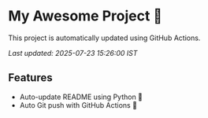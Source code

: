 # My Awesome Project 🚀

This project is automatically updated using GitHub Actions.

_Last updated: 2025-07-23 15:26:00 IST_

## Features
- Auto-update README using Python 🐍
- Auto Git push with GitHub Actions 🤖
